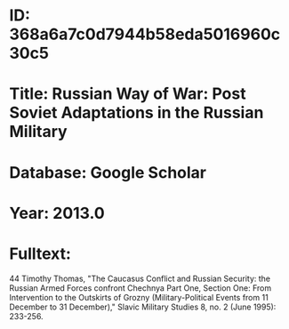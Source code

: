 # ID: 368a6a7c0d7944b58eda5016960c30c5
# Title: Russian Way of War: Post Soviet Adaptations in the Russian Military
# Database: Google Scholar
# Year: 2013.0
# Fulltext:
44 Timothy Thomas, "The Caucasus Conflict and Russian Security: the Russian Armed Forces confront Chechnya Part One, Section One: From Intervention to the Outskirts of Grozny (Military-Political Events from 11 December to 31 December)," Slavic Military Studies 8, no.
2 (June 1995): 233-256.